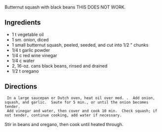 Butternut squash with black beans
THIS DOES NOT WORK.
## Ingredients- 1 t vegetable oil- 1 sm. onion, diced- 1 small butternut squash, peeled, seeded, and cut into 1/2 " chunks- 1/4 t garlic powder- 1/4 c red wine vinegar- 1/4 c water- 2, 16-oz. cans black beans, rinsed and drained- 1/2 t oregano## Directions     In a large saucepan or Dutch oven, heat oil over med. .  Add onion, squash, and garlic.  Saute for 5 min., or until the onion becomes tender.     Add vinegar and water, then cover and cook 10 min.  Check squash; if not tender, continue cooking, add water if necessary.Stir in beans and oregano, then cook until heated through.
